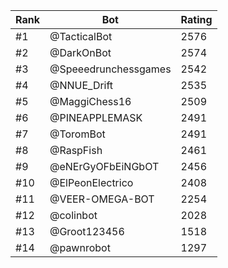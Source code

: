 Rank|Bot|Rating
---|---|---
#1|@TacticalBot|2576
#2|@DarkOnBot|2574
#3|@Speeedrunchessgames|2542
#4|@NNUE_Drift|2535
#5|@MaggiChess16|2509
#6|@PINEAPPLEMASK|2491
#7|@ToromBot|2491
#8|@RaspFish|2461
#9|@eNErGyOFbEiNGbOT|2456
#10|@ElPeonElectrico|2408
#11|@VEER-OMEGA-BOT|2254
#12|@colinbot|2028
#13|@Groot123456|1518
#14|@pawnrobot|1297

